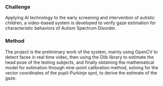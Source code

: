 ### Challenge
Applying AI technology to the early screening and intervention of autistic children, a video-based system is developed to verify gaze estimation for characteristic behaviors of Autism Spectrum Disorder.
### Method
The project is the preliminary work of the system, mainly using OpenCV to detect faces in real time video, then using the Dlib library to estimate the head pose of the testing subjects, and finally obtaining the mathematical model for estimation through nine-point calibration method, solving for the vector coordinates of the pupil-Purkinje spot, to derive the estimate of the gaze.
